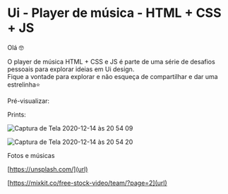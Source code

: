 # Ui - Player de música - HTML + CSS + JS

Olá 🤓 <p>
O player de música HTML + CSS e JS é parte de uma série de desafios pessoais para explorar ideias em Ui design. <br>Fique a vontade para explorar e não esqueça de compartilhar e dar uma estrelinha⭐️ 



Pré-visualizar: 
[](url)

Prints:

![Captura de Tela 2020-12-14 às 20 54 09](https://user-images.githubusercontent.com/4931735/102150113-926e3780-3e4e-11eb-82a2-2e59163a7bdc.png)

![Captura de Tela 2020-12-14 às 20 54 20](https://user-images.githubusercontent.com/4931735/102150123-9732eb80-3e4e-11eb-9ae5-5e89939edaff.png)

Fotos e músicas 

[https://unsplash.com/](url)

[https://mixkit.co/free-stock-video/team/?page=2](url)


